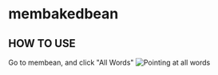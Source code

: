 # membakedbean
 
## HOW TO USE

Go to membean, and click "All Words"
![Pointing at all words](https://github.com/Cheespeasa1234/membaked/blob/609b6ba5a8a65c004c431e5d88c39d12901880c5/img_for_readme/mbb1.jpg?raw=true)